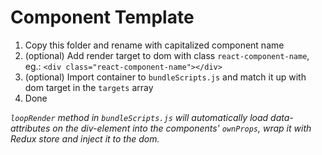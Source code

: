 # Component Template

1. Copy this folder and rename with capitalized component name
2. (optional) Add render target to dom with class `react-component-name`, eg.: `<div class="react-component-name"></div>`
3. (optional) Import container to `bundleScripts.js` and match it up with dom target in the `targets` array
4. Done

*`loopRender` method in `bundleScripts.js` will automatically load data-attributes on the div-element into the components' `ownProps`, wrap it with Redux store and inject it to the dom.*